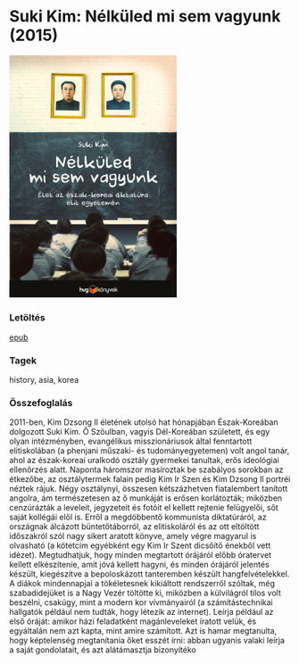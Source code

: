 # <a name="id_1457">Suki Kim: Nélküled mi sem vagyunk (2015)</a>
<img src="https://github.com/BercziSandor/calibre_lib/raw/main/libs/main/Suki%20Kim/Nelkuled%20mi%20sem%20vagyunk%20%281457%29/cover.jpg" alt="cover" width="300"/>

### Letöltés
[epub](https://github.com/BercziSandor/calibre_lib/raw/main/libs/main/Suki%20Kim/Nelkuled%20mi%20sem%20vagyunk%20%281457%29/Nelkuled%20mi%20sem%20vagyunk%20-%20Suki%20Kim.epub)

### Tagek
history, asia, korea

### Összefoglalás
<div>
<p>2011-ben, Kim Dzsong Il életének utolsó hat hónapjában Észak-Koreában dolgozott Suki Kim. Ő Szöulban, vagyis Dél-Koreában született, és egy olyan intézményben, evangélikus misszionáriusok által fenntartott elitiskolában (a phenjani műszaki- és tudományegyetemen) volt angol tanár, ahol az észak-koreai uralkodó osztály gyermekei tanultak, erős ideológiai ellenőrzés alatt. Naponta háromszor masíroztak be szabályos sorokban az étkezőbe, az osztálytermek falain pedig Kim Ir Szen és Kim Dzsong Il portréi néztek rájuk. Négy osztálynyi, összesen kétszázhetven fiatalembert tanított angolra, ám természetesen az ő munkáját is erősen korlátozták; miközben cenzúrázták a leveleit, jegyzeteit és fotóit el kellett rejtenie felügyelői, sőt saját kollégái elől is. Erről a megdöbbentő kommunista diktatúráról, az országnak álcázott büntetőtáborról, az elitiskoláról és az ott eltöltött időszakról szól nagy sikert aratott könyve, amely végre magyarul is olvasható (a kötetcím egyébként egy Kim Ir Szent dicsőítő énekből vett idézet). Megtudhatjuk, hogy minden megtartott órájáról előbb óratervet kellett elkészítenie, amit jóvá kellett hagyni, és minden órájáról jelentés készült, kiegészítve a bepoloskázott tanteremben készült hangfelvételekkel. A diákok mindennapjai a tökéletesnek kikiáltott rendszerről szóltak, még szabadidejüket is a Nagy Vezér töltötte ki, miközben a külvilágról tilos volt beszélni, csakúgy, mint a modern kor vívmányairól (a számítástechnikai hallgatók például nem tudták, hogy létezik az internet). Leírja például az első óráját: amikor házi feladatként magánleveleket íratott velük, és egyáltalán nem azt kapta, mint amire számított. Azt is hamar megtanulta, hogy képtelenség megtanítania őket esszét írni: abban ugyanis valaki leírja a saját gondolatait, és azt alátámasztja bizonyítéko</p></div>


